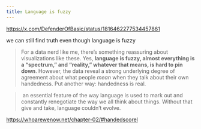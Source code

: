 ```yaml
---
title: Language is fuzzy
---
```

https://x.com/DefenderOfBasic/status/1816462277534457861

we can still find truth even though language is fuzzy

> For a data nerd like me, there’s something reassuring about visualizations like these. Yes, **language is fuzzy, almost everything is a “spectrum,” and “reality,” whatever that means, is hard to pin down**. However, the data reveal a strong underlying degree of agreement about what people _mean_ when they talk about their own handedness. Put another way: handedness is real.


>  an essential feature of the way language is used to mark out and constantly renegotiate the way we all think about things. Without that give and take, language couldn’t evolve.

https://whoarewenow.net/chapter-02/#handedscorel

